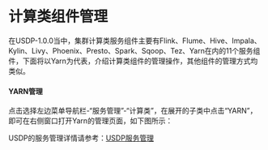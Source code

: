 

# 计算类组件管理

在USDP-1.0.0当中，集群计算类服务组件主要有Flink、Flume、Hive、Impala、Kylin、Livy、Phoenix、Presto、Spark、Sqoop、Tez、Yarn在内的11个服务组件，下面将以Yarn为代表，介绍计算类组件的管理操作，其他组件的管理方式均类似。

#### YARN管理

点击选择左边菜单导航栏-“服务管理”-“计算类”，在展开的子类中点击“YARN”，即可在右侧窗口打开Yarn的管理页面，如下图所示：











USDP的服务管理详情请参考：[USDP服务管理](http://usdp.cn-bj.ufileos.com/USDP用户手册-服务管理.pdf)

